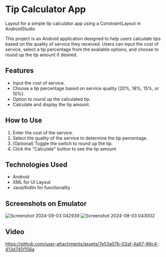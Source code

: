 # Tip Calculator App
Layout for a simple tip calculator app using a ConstraintLayout in AndroidStudio

This project is an Android application designed to help users calculate tips based on the quality of service they received. 
Users can input the cost of service, select a tip percentage from the available options, and choose to round up the tip amount if desired.

## Features

- Input the cost of service.
- Choose a tip percentage based on service quality (20%, 18%, 15%, or 10%).
- Option to round up the calculated tip.
- Calculate and display the tip amount.

## How to Use

1. Enter the cost of the service.
2. Select the quality of the service to determine the tip percentage.
3. (Optional) Toggle the switch to round up the tip.
4. Click the "Calculate" button to see the tip amount.

## Technologies Used

- Android
- XML for UI Layout
- Java/Kotlin for functionality

## Screenshots on Emulator 
![Screenshot 2024-09-03 042939](https://github.com/user-attachments/assets/4da7070f-04b5-4f45-818d-ffb075c9d6bb)
![Screenshot 2024-09-03 043002](https://github.com/user-attachments/assets/3af04148-87ac-4174-8914-42c2f347e09a)

## Video

https://github.com/user-attachments/assets/7e53a07b-02af-4a67-86c4-413d745f156a
